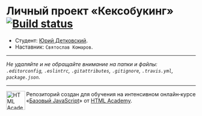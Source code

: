 # Личный проект «Кексобукинг» [![Build status][travis-image]][travis-url]

* Студент: [Юрий Детковский](https://up.htmlacademy.ru/javascript/9/user/210992).
* Наставник: `Святослав Комаров`.

---

_Не удаляйте и не обращайте внимание на папки и файлы:_<br>
_`.editorconfig`, `.eslintrc`, `.gitattributes`, `.gitignore`, `.travis.yml`, `package.json`._

---

<a href="https://htmlacademy.ru/intensive/javascript"><img align="left" width="50" height="50" title="HTML Academy" src="https://up.htmlacademy.ru/static/img/intensive/javascript/logo-for-github.svg"></a>

Репозиторий создан для обучения на интенсивном онлайн‑курсе «[Базовый JavaScript](https://htmlacademy.ru/intensive/javascript)» от [HTML Academy](https://htmlacademy.ru).

[travis-image]: https://travis-ci.org/htmlacademy-javascript/210992-keksobooking.svg?branch=master
[travis-url]: https://travis-ci.org/htmlacademy-javascript/210992-keksobooking
